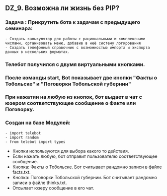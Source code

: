 ## DZ_9. Возможна ли жизнь без PIP?
### Задача : Прикрутить бота к задачам с предыдущего семинара:

    - Создать калькулятор для работы с рациональными и комплексными числами, организовать меню, добавив в неё систему логирования
    - Создать телефонный справочник с возможностью импорта и экспорта данных в нескольких форматах.

### Телебот получился с двумя виртуальными кнопками.
### После команды start, Bot показывает две кнопки "Факты о Тобольске" и "Поговорки Тобольской губернии"
### При нажатии на любую из кнопок, бот выдает в чат с юзером соответствующее сообщение о Факте или Поговорку.

 ### Создан на базе Модулей:
    - import telebot
    - import random
    - from telebot import types

- Кнопки используются для выбора какого то действия.
- Если нажать любую, бот отправит пользователю соответствующее сообщение.
- Кнопка: Факты о Тобольске. Бот считывает рандомно записи в файле facts.txt.
- Кнопка: Поговорки Тобольской губернии. Бот считывает рандомно записи в файле thinks.txt.
- Отсылает юзеру сообщение в его чат.